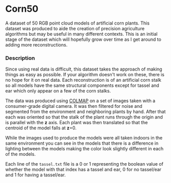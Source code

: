 # Corn50
A dataset of 50 RGB point cloud models of artificial corn plants. This dataset was produced to aide the creation of precision agriculture algorithms but may be useful in many different contexts. This is an initial stage of the dataset which will hopefully grow over time as I get around to adding more reconstructions.

### Description
Since using real data is difficult, this dataset takes the approach of making things as easy as possible. If your algorithm doesn't work on these, there is no hope for it on real data. Each reconstruction is of an artificial corn stalk so all models have the same structural components except for tassel and ear which only appear on a few of the corn stalks.

The data was produced using [COLMAP](https://colmap.github.io/) on a set of images taken with a consumer-grade digital camera. It was then filtered for noise and segmented from the environment and neighboring plants by hand. After that each was oriented so that the stalk of the plant runs through the origin and is parallel with the **z** axis. Each plant was then translated so that the centroid of the model falls at **z**=0.

While the images used to produce the models were all taken indoors in the same environment you can see in the models that there is a difference in lighting between the models making the color look slightly different in each of the models.

Each line of the `tassel.txt` file is a 0 or 1 representing the boolean value of whether the model with that index has a tassel and ear, 0 for no tassel/ear and 1 for having a tassel/ear.
